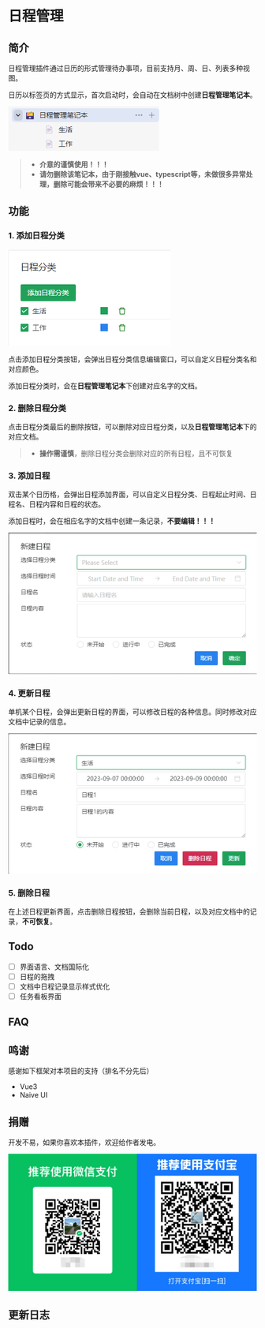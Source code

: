 # 日程管理

## 简介
日程管理插件通过日历的形式管理待办事项，目前支持月、周、日、列表多种视图。

日历以标签页的方式显示，首次启动时，会自动在文档树中创建**日程管理笔记本**。

![](asset/schedule_manager_notebook.png)

 >- **介意的谨慎使用！！！**
 >- **请勿删除该笔记本，由于刚接触vue、typescript等，未做很多异常处理，删除可能会带来不必要的麻烦！！！**

## 功能
### 1. 添加日程分类
![](asset/add_schedule_category.png)

点击添加日程分类按钮，会弹出日程分类信息编辑窗口，可以自定义日程分类名和对应颜色。

添加日程分类时，会在**日程管理笔记本**下创建对应名字的文档。

### 2. 删除日程分类
点击日程分类最后的删除按钮，可以删除对应日程分类，以及**日程管理笔记本**下的对应文档。

>- **操作需谨慎**，删除日程分类会删除对应的所有日程，且不可恢复

### 3. 添加日程
双击某个日历格，会弹出日程添加界面，可以自定义日程分类、日程起止时间、日程名、日程内容和日程的状态。

添加日程时，会在相应名字的文档中创建一条记录，**不要编辑！！！**

![](asset/add_schedule.png)

### 4. 更新日程
单机某个日程，会弹出更新日程的界面，可以修改日程的各种信息。同时修改对应文档中记录的信息。

![](asset/update_schedule.png)

### 5. 删除日程
在上述日程更新界面，点击删除日程按钮，会删除当前日程，以及对应文档中的记录，**不可恢复**。

## Todo
- [ ] 界面语言、文档国际化
- [ ] 日程的拖拽
- [ ] 文档中日程记录显示样式优化
- [ ] 任务看板界面

## FAQ

## 鸣谢
感谢如下框架对本项目的支持（排名不分先后）
- Vue3
- Naive UI

## 捐赠
开发不易，如果你喜欢本插件，欢迎给作者发电。

![](asset/code.png)

## 更新日志